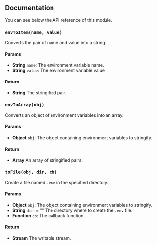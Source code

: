 ## Documentation

You can see below the API reference of this module.

### `envToItem(name, value)`
Converts the pair of name and value into a string.

#### Params
- **String** `name`: The environment variable name.
- **String** `value`: The environment variable value.

#### Return
- **String** The stringified pair.

### `envToArray(obj)`
Converts an object of environment variables into an array.

#### Params
- **Object** `obj`: The object containing environment variables to stringify.

#### Return
- **Array** An array of stringified pairs.

### `toFile(obj, dir, cb)`
Create a file named `.env` in the specified directory.

#### Params
- **Object** `obj`: The object containing environment variables to stringify.
- **String** `dir`: = "" The directory where to create the `.env` file.
- **Function** `cb`: The callback function.

#### Return
- **Stream** The writable stream.

